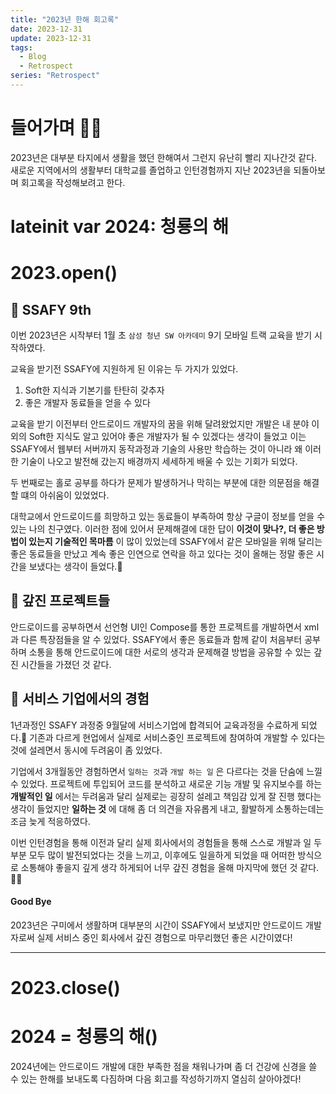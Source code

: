 ```yaml
---
title: "2023년 한해 회고록"
date: 2023-12-31
update: 2023-12-31
tags:
  - Blog
  - Retrospect
series: "Retrospect"
---
```

# 들어가며 👋🏼 

2023년은 대부분 타지에서 생활을 했던 한해여서 그런지 유난히 빨리 지나간것 같다.   
새로운 지역에서의 생활부터 대학교를 졸업하고 인턴경험까지 지난 2023년을 되돌아보며 회고록을 작성해보려고 한다.

# lateinit var 2024: 청룡의 해
# 2023.open()
## 📌 SSAFY 9th
이번 2023년은 시작부터 1월 초 `삼성 청년 SW 아카데미` 9기 모바일 트랙 교육을 받기 시작하였다.

교육을 받기전 SSAFY에 지원하게 된 이유는 두 가지가 있었다.
1. Soft한 지식과 기본기를 탄탄히 갖추자
2. 좋은 개발자 동료들을 얻을 수 있다

교육을 받기 이전부터 안드로이드 개발자의 꿈을 위해 달려왔었지만 개발은 내 분야 이외의 Soft한 지식도 알고 있어야 좋은 개발자가 될 수 있겠다는 생각이 들었고 이는 SSAFY에서   웹부터 서버까지 동작과정과 기술의 사용만 학습하는 것이 아니라 왜 이러한 기술이 나오고 발전해 갔는지 배경까지 세세하게 배울 수 있는 기회가 되었다.

두 번째로는 홀로 공부를 하다가 문제가 발생하거나 막히는 부분에 대한 의문점을 해결할 떄의 아쉬움이 있었었다.

대학교에서 안드로이드를 희망하고 있는 동료들이 부족하여 항상 구글이 정보를 얻을 수 있는 나의 친구였다. 이러한 점에 있어서 문제해결에 대한 답이 __이것이 맞나?, 더 좋은 방법이 있는지 기술적인 목마름__ 이 많이 있었는데 SSAFY에서 같은 모바일을 위해 달리는 좋은 동료들을 만났고 계속 좋은 인연으로 연락을 하고 있다는 것이 올해는 정말 좋은 시간을 보냈다는 생각이 들었다.🥹

## 📌 갚진 프로젝트들
안드로이드를 공부하면서 선언형 UI인 Compose를 통한 프로젝트를 개발하면서 xml과 다른 특장점들을 알 수 있었다. SSAFY에서 좋은 동료들과 함께 같이 처음부터 공부하며 소통을 통해 안드로이드에 대한 서로의 생각과 문제해결 방법을 공유할 수 있는 갚진 시간들을 가졌던 것 같다.

## 📌 서비스 기업에서의 경험
1년과정인 SSAFY 과정중 9월달에 서비스기업에 합격되어 교육과정을 수료하게 되었다.🥳 기존과 다르게 현업에서 실제로 서비스중인 프로젝트에 참여하여 개발할 수 있다는 것에 설레면서 동시에 두려움이 좀 있었다.

기업에서 3개월동안 경험하면서 `일하는 것`과 `개발 하는 일` 은 다르다는 것을 단숨에 느낄 수 있었다. 프로젝트에 투입되어 코드를 분석하고 새로운 기능 개발 및 유지보수를 하는 __개발적인 일__ 에서는 두려움과 달리 실제로는 굉장히 설레고 책임감 있게 잘 진행 했다는 생각이 들었지만 __일하는 것__ 에 대해 좀 더 의견을 자유롭게 내고, 활발하게 소통하는데는 조금 늦게 적응하였다.

이번 인턴경험을 통해 이전과 달리 실제 회사에서의 경험들을 통해 스스로 개발과 일 두부분 모두 많이 발전되었다는 것을 느끼고, 이후에도 일을하게 되었을 때 어떠한 방식으로 소통해야 좋을지  깊게 생각 하게되어 너무 갚진 경험을 올해 마지막에 했던 것 같다. 🙏🏼

<h4>Good Bye</h4>
2023년은 구미에서 생활하며 대부분의 시간이 SSAFY에서 보냈지만 안드로이드 개발자로써 실제 서비스 중인 회사에서 갚진 경험으로 마무리했던 좋은 시간이였다!

- - -
# 2023.close()
# 2024 = 청룡의 해()
2024년에는 안드로이드 개발에 대한 부족한 점을 채워나가며 좀 더 건강에 신경을 쓸 수 있는 한해를 보내도록 다짐하며 다음 회고를 작성하기까지 열심히 살아야겠다!